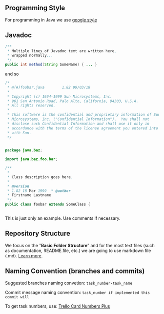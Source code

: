## Programming Style

For programming in Java we use [google style](https://google.github.io/styleguide/javaguide.html) 

## Javadoc
```java
/**
 * Multiple lines of Javadoc text are written here,
 * wrapped normally...
 */
public int method(String SomeName) { ... }
```

and so

```java
/*
 * @(#)foobar.java        1.82 99/03/18
 *
 * Copyright (c) 1994-1999 Sun Microsystems, Inc.
 * 901 San Antonio Road, Palo Alto, California, 94303, U.S.A.
 * All rights reserved.
 *
 * This software is the confidential and proprietary information of Sun
 * Microsystems, Inc. ("Confidential Information").  You shall not
 * disclose such Confidential Information and shall use it only in
 * accordance with the terms of the license agreement you entered into
 * with Sun.
 */


package java.baz;

import java.baz.foo.bar;

/**
 *  
 * Class description goes here.
 *
 * @version      
 * 1.82 18 Mar 1999  * @author          
 * Firstname Lastname  
 */
public class foobar extends SomeClass {
  
```

This is just only an example.
Use comments if necessary.

## Repository Structure

We focus on the "**Basic Folder Structure**" and for the most text files (such as documentation, README.file, etc.) we are going to use markdown file (.md).
[Learn more](https://medium.com/code-factory-berlin/github-repository-structure-best-practices-248e6effc405). 

## Naming Convention (branches and commits)

Suggested branches naming convetion: `task_number-task_name`

Commit message naming convention: `task_number if implemented this commit will`

To get task numbers, use: [Trello Card Numbers Plus](https://chrome.google.com/webstore/detail/trello-card-numbers-plus/ncibjlmfhjcjnphnpphgphbflpdpliei/related)
